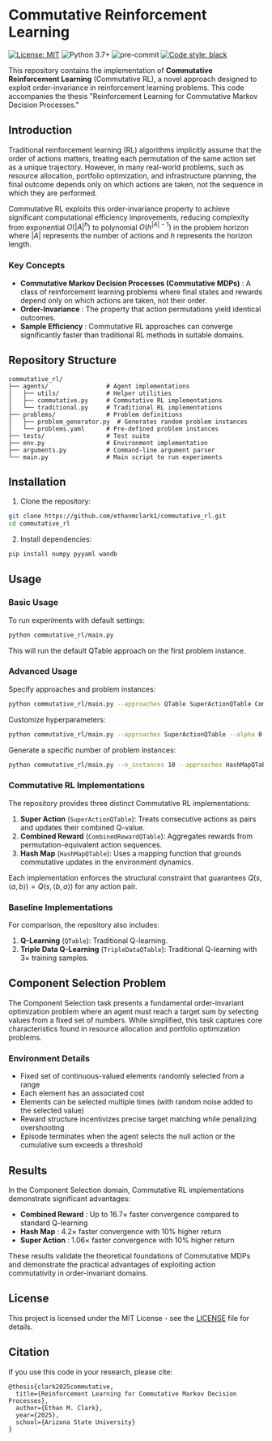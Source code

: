 # Commutative Reinforcement Learning

[![License: MIT](https://img.shields.io/badge/License-MIT-yellow.svg)](https://opensource.org/licenses/MIT) ![Python 3.7+](https://img.shields.io/badge/python-3.10+-blue.svg) ![pre-commit](https://img.shields.io/badge/pre--commit-enabled-brightgreen?logo=pre-commit) [![Code style: black](https://img.shields.io/badge/code%20style-black-000000.svg)](https://github.com/psf/black)

This repository contains the implementation of **Commutative Reinforcement Learning** (Commutative RL), a novel approach designed to exploit order-invariance in reinforcement learning problems. This code accompanies the thesis "Reinforcement Learning for Commutative Markov Decision Processes."

## Introduction

Traditional reinforcement learning (RL) algorithms implicitly assume that the order of actions matters, treating each permutation of the same action set as a unique trajectory. However, in many real-world problems, such as resource allocation, portfolio optimization, and infrastructure planning, the final outcome depends only on which actions are taken, not the sequence in which they are performed.

Commutative RL exploits this order-invariance property to achieve significant computational efficiency improvements, reducing complexity from exponential $O(|A|^h)$ to polynomial $O(h^{|A|-1})$ in the problem horizon where $|A|$ represents the number of actions and $h$ represents the horizon length.

### Key Concepts

* **Commutative Markov Decision Processes (Commutative MDPs)** : A class of reinforcement learning problems where final states and rewards depend only on which actions are taken, not their order.
* **Order-Invariance** : The property that action permutations yield identical outcomes.
* **Sample Efficiency** : Commutative RL approaches can converge significantly faster than traditional RL methods in suitable domains.

## Repository Structure

```
commutative_rl/
├── agents/                # Agent implementations
│   ├── utils/             # Helper utilities
│   ├── commutative.py     # Commutative RL implementations
│   └── traditional.py     # Traditional RL implementations
├── problems/              # Problem definitions
│   ├── problem_generator.py  # Generates random problem instances
│   └── problems.yaml      # Pre-defined problem instances
├── tests/                 # Test suite
├── env.py                 # Environment implementation
├── arguments.py           # Command-line argument parser
└── main.py                # Main script to run experiments
```

## Installation

1. Clone the repository:

```bash
git clone https://github.com/ethanmclark1/commutative_rl.git
cd commutative_rl
```

2. Install dependencies:

```bash
pip install numpy pyyaml wandb
```

## Usage

### Basic Usage

To run experiments with default settings:

```bash
python commutative_rl/main.py
```

This will run the default QTable approach on the first problem instance.

### Advanced Usage

Specify approaches and problem instances:

```bash
python commutative_rl/main.py --approaches QTable SuperActionQTable CombinedRewardQTable HashMapQTable --problem_instances instance_0 instance_1
```

Customize hyperparameters:

```bash
python commutative_rl/main.py --approaches SuperActionQTable --alpha 0.1 --epsilon 0.2 --gamma 0.95 --max_noise 5
```

Generate a specific number of problem instances:

```bash
python commutative_rl/main.py --n_instances 10 --approaches HashMapQTable
```

### Commutative RL Implementations

The repository provides three distinct Commutative RL implementations:

1. **Super Action** (`SuperActionQTable`): Treats consecutive actions as pairs and updates their combined Q-value.
2. **Combined Reward** (`CombinedRewardQTable`): Aggregates rewards from permutation-equivalent action sequences.
3. **Hash Map** (`HashMapQTable`): Uses a mapping function that grounds commutative updates in the environment dynamics.

Each implementation enforces the structural constraint that guarantees $Q(s, ⟨a,b⟩) = Q(s, ⟨b,a⟩)$ for any action pair.

### Baseline Implementations

For comparison, the repository also includes:

1. **Q-Learning** (`QTable`): Traditional Q-learning.
2. **Triple Data Q-Learning** (`TripleDataQTable`): Traditional Q-learning with 3× training samples.

## Component Selection Problem

The Component Selection task presents a fundamental order-invariant optimization problem where an agent must reach a target sum by selecting values from a fixed set of numbers. While simplified, this task captures core characteristics found in resource allocation and portfolio optimization problems.

### Environment Details

* Fixed set of continuous-valued elements randomly selected from a range
* Each element has an associated cost
* Elements can be selected multiple times (with random noise added to the selected value)
* Reward structure incentivizes precise target matching while penalizing overshooting
* Episode terminates when the agent selects the null action or the cumulative sum exceeds a threshold

## Results

In the Component Selection domain, Commutative RL implementations demonstrate significant advantages:

* **Combined Reward** : Up to 16.7× faster convergence compared to standard Q-learning
* **Hash Map** : 4.2× faster convergence with 10% higher return
* **Super Action** : 1.06× faster convergence with 10% higher return

These results validate the theoretical foundations of Commutative MDPs and demonstrate the practical advantages of exploiting action commutativity in order-invariant domains.

## License

This project is licensed under the MIT License - see the [LICENSE](LICENSE) file for details.

## Citation

If you use this code in your research, please cite:

```
@thesis{clark2025commutative,
  title={Reinforcement Learning for Commutative Markov Decision Processes},
  author={Ethan M. Clark},
  year={2025},
  school={Arizona State University}
}
```
